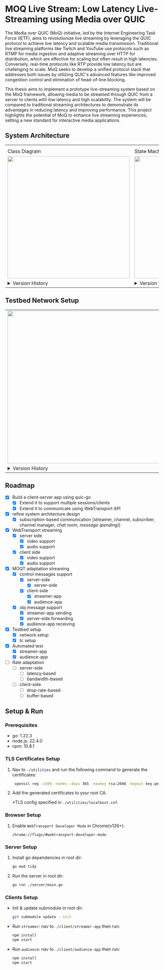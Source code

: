 # MOQ Live Stream: Low Latency Live-Streaming using Media over QUIC

The Media over QUIC (MoQ) initiative, led by the Internet Engineering Task Force (IETF), aims to revolutionize live streaming by leveraging the QUIC protocol to achieve low latency and scalable media transmission. Traditional live streaming platforms like Twitch and YouTube use protocols such as RTMP for media ingestion and adaptive streaming over HTTP for distribution, which are effective for scaling but often result in high latencies. Conversely, real-time protocols like RTP provide low latency but are challenging to scale. MoQ seeks to develop a unified protocol stack that addresses both issues by utilizing QUIC's advanced features like improved congestion control and elimination of head-of-line blocking.

This thesis aims to implement a prototype live-streaming system based on the MoQ framework, allowing media to be streamed through QUIC from a server to clients with low latency and high scalability. The system will be compared to traditional streaming architectures to demonstrate its advantages in reducing latency and improving performance. This project highlights the potential of MoQ to enhance live streaming experiences, setting a new standard for interactive media applications.

## System Architecture

<table>
  
  <th>
    <tr>
      <td>Class Diagram</td>
      <td>State Machine Diagram</td>
      <td>Sequence Diagram</td>
    </tr>
  </th>

  <tr>
    <td>
      <img width="400" src="https://github.com/user-attachments/assets/19b9ccdb-46f9-4ea9-998e-d35b5c326022">
    </td>
    <td>
      <img width="400" src="https://github.com/user-attachments/assets/6f148cd6-dee1-4b36-a237-aa2300644c0a">
    </td>
    <td>
      <img width="400" src="https://github.com/user-attachments/assets/725ae4f0-968d-440e-a2b1-363ea34e7465">
    </td>
  </tr>

  <tr>
    <td>
      <details>
        <summary>Version History</summary>
        <table>
          <tr>
            <td>
              <img width="500" src="https://github.com/user-attachments/assets/e8ef92f3-575d-4b83-8749-04b4dc798512"/>
            </td>
          </tr>
          <tr>
          <tr>
            <td>
              <img width="500" src="https://github.com/user-attachments/assets/f373b95a-dc1a-434d-9fd4-c75817a14e87"/>
            </td>
          </tr>
          <tr>
            <td>
              <img width="500" src="https://github.com/user-attachments/assets/80f2845b-fb36-4041-a446-fd5960dd7e6a"/>
            </td>
          </tr>
          <tr>
            <td>
              <img width="500" src="https://github.com/user-attachments/assets/94ad26d3-fb4d-4016-9247-12ae484c80bb"/>
            </td>
          </tr>
          <tr>
            <td>
              <img width="500" src="https://github.com/user-attachments/assets/a1553e78-808f-4d91-b2e3-ebcef4188c95"/>
            </td>
          </tr>
          <tr>
            <td>
              <img width="500" src="https://github.com/user-attachments/assets/1d683f32-98c6-4147-887d-cd4ff84dac41"/>
            </td>
          </tr>
          <tr>
            <td>
              <img width="500" src="https://github.com/user-attachments/assets/87b76cf9-b5c9-4e0d-9254-0bac5d46607e"/>
            </td>
          </tr>
        </table>
      </details>
    </td>
    <td>
      <details>
        <summary>Version History</summary>
        <table>
          <tr>
            <td>
              <img width="500" src="https://github.com/user-attachments/assets/08d8abfe-b27c-45e8-9ce2-e6269ec1d361"/>
            </td>
          </tr>
          <tr>
            <td>
              <img width="500" src="https://github.com/user-attachments/assets/583fdc66-a9f3-458f-bbab-8ef2a843a063"/>
            </td>
          </tr>
        </table>
      </details>
    </td>
    <td>
      <details>
        <summary>Version History</summary>
        <table>
          <tr>
          </tr>
        </table>
      </details>
    </td>
  </tr>
  
</table>

## Testbed Network Setup

<table>
  <tr>
    <td>
      <img width="500" src="https://github.com/user-attachments/assets/834068cb-adb2-46d7-ba64-a3769a8ef2e2">
    </td>
  </tr>

  <tr>
    <td>
      <details>
        <summary>Version History</summary>
        <table>
          <tr>
            <td>
              <img width="500" src="https://github.com/user-attachments/assets/e4711289-3148-4d85-aba5-c423f5b7714c"/>
            </td>
          </tr>
          <tr>
            <td>
              <img width="500" src="https://github.com/user-attachments/assets/1445e9ee-2120-4c88-a4d6-8a45ed9d27c4"/>
            </td>
          </tr>
          <tr>
          <tr>
            <td>
              <img width="500" src="https://github.com/user-attachments/assets/525925fa-0576-4592-910b-50d26c9f3f4d"/>
            </td>
          </tr>
        </table>
      </details>
    </td>
  </tr>
  
</table>

## Roadmap

- [x] Build a client-server app using quic-go
  - [x] Extend it to support multiple sessions/clients
  - [x] Extend it to communicate using WebTransport API
- [x] refine system architecture design
  - [x] subscription-based communication [streamer, channel, subscriber, channel manager, *chat room, message (pending)*]
- [x] WebTransport streaming
  - [x] server side
    - [x] video support
    - [x] audio support
  - [x] client side
    - [x] video support
    - [x] audio support
- [x] MOQT adaptation streaming
  - [x] control messages support
    - [x] server-side
      - [x] server-side
    - [x] client-side
      - [x] streamer-app
      - [x] audience-app
  - [x] obj message support
    - [x] streamer-app sending
    - [x] server-side forwarding
    - [x] audience-app receiving
- [x] Testbed setup
  - [x] network setup
  - [x] tc setup  
- [x] Automated test
  - [x] streamer-app
  - [x] audience-app
- [ ] Rate adaptation
  - [ ] server-side
    - [ ] latency-based
    - [ ] bandwidth-based
  - [ ] client-side
    - [ ] drop-rate-based
    - [ ] buffer-based

## Setup & Run

### Prerequisites

- go: 1.22.3
- node.js: 22.4.0
- npm: 10.8.1

### TLS Certificates Setup

1. Nav to `./utilities` and run the following command to generate the certificates:

   ```sh
    openssl req -x509 -nodes -days 365 -newkey rsa:2048 -keyout key.pem -out cert.pem -config localhost.cnf
   ```

2. Add the generated certificates to your root CA.

   \*TLS config specified in `./utilities/localhost.cnf`.

### Browser Setup

1. Enable `WebTransport Developer Mode` in Chrome(v126+):

    `chrome://flags/#webtransport-developer-mode`

### Server Setup

1. Install go dependencies in root dir:

   ```sh
   go mod tidy
   ```

2. Run the server in root dir:

   ```sh
   go run ./server/main.go
   ```

### Clients Setup

- Init & update submodule in root dir:

  ```sh
  git submodule update --init
  ```

- Run `streamer`: nav to `./client/streamer-app` then run:

  ```sh
  npm install
  npm start
  ```

- Run `audience`: nav to `./client/audience-app` then run:

  ```sh
  npm install
  npm start
  ```
